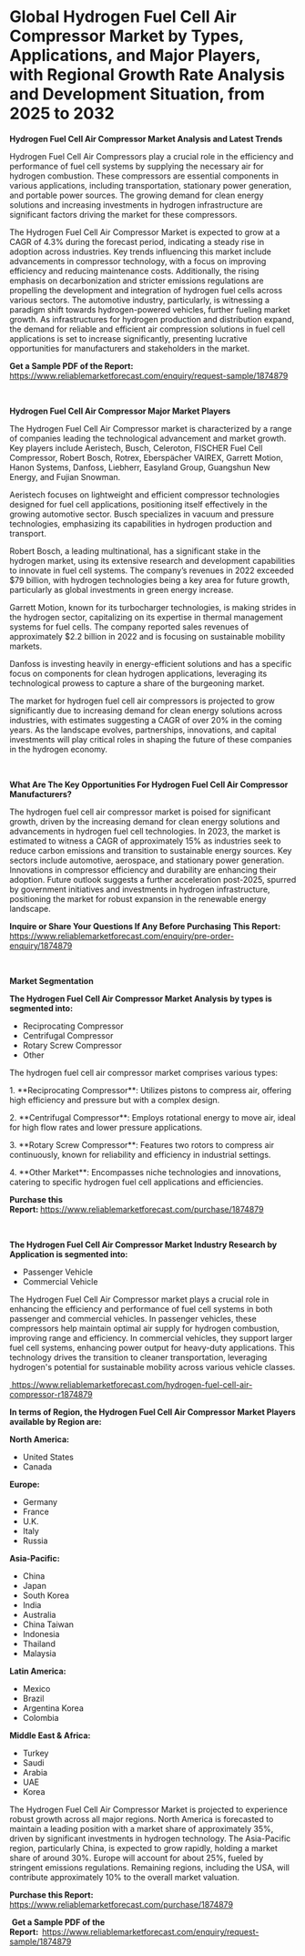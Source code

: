 <p><h1>Global Hydrogen Fuel Cell Air Compressor Market by Types, Applications, and Major Players, with Regional Growth Rate Analysis and Development Situation, from 2025 to 2032</h1></p><p><strong>Hydrogen Fuel Cell Air Compressor Market Analysis and Latest Trends</strong></p>
<p><p>Hydrogen Fuel Cell Air Compressors play a crucial role in the efficiency and performance of fuel cell systems by supplying the necessary air for hydrogen combustion. These compressors are essential components in various applications, including transportation, stationary power generation, and portable power sources. The growing demand for clean energy solutions and increasing investments in hydrogen infrastructure are significant factors driving the market for these compressors.</p><p>The Hydrogen Fuel Cell Air Compressor Market is expected to grow at a CAGR of 4.3% during the forecast period, indicating a steady rise in adoption across industries. Key trends influencing this market include advancements in compressor technology, with a focus on improving efficiency and reducing maintenance costs. Additionally, the rising emphasis on decarbonization and stricter emissions regulations are propelling the development and integration of hydrogen fuel cells across various sectors. The automotive industry, particularly, is witnessing a paradigm shift towards hydrogen-powered vehicles, further fueling market growth. As infrastructures for hydrogen production and distribution expand, the demand for reliable and efficient air compression solutions in fuel cell applications is set to increase significantly, presenting lucrative opportunities for manufacturers and stakeholders in the market.</p></p>
<p><strong>Get a Sample PDF of the Report:&nbsp;</strong> <a href="https://www.reliablemarketforecast.com/enquiry/request-sample/1874879?utm_campaign=2747&utm_medium=2&utm_source=Github&utm_content=ia&utm_term=12042025&utm_id=hydrogen-fuel-cell-air-compressor">https://www.reliablemarketforecast.com/enquiry/request-sample/1874879</a></p>
<p>&nbsp;</p>
<p><strong>Hydrogen Fuel Cell Air Compressor Major Market Players</strong></p>
<p><p>The Hydrogen Fuel Cell Air Compressor market is characterized by a range of companies leading the technological advancement and market growth. Key players include Aeristech, Busch, Celeroton, FISCHER Fuel Cell Compressor, Robert Bosch, Rotrex, Eberspächer VAIREX, Garrett Motion, Hanon Systems, Danfoss, Liebherr, Easyland Group, Guangshun New Energy, and Fujian Snowman. </p><p>Aeristech focuses on lightweight and efficient compressor technologies designed for fuel cell applications, positioning itself effectively in the growing automotive sector. Busch specializes in vacuum and pressure technologies, emphasizing its capabilities in hydrogen production and transport.</p><p>Robert Bosch, a leading multinational, has a significant stake in the hydrogen market, using its extensive research and development capabilities to innovate in fuel cell systems. The company’s revenues in 2022 exceeded $79 billion, with hydrogen technologies being a key area for future growth, particularly as global investments in green energy increase.</p><p>Garrett Motion, known for its turbocharger technologies, is making strides in the hydrogen sector, capitalizing on its expertise in thermal management systems for fuel cells. The company reported sales revenues of approximately $2.2 billion in 2022 and is focusing on sustainable mobility markets.</p><p>Danfoss is investing heavily in energy-efficient solutions and has a specific focus on components for clean hydrogen applications, leveraging its technological prowess to capture a share of the burgeoning market.</p><p>The market for hydrogen fuel cell air compressors is projected to grow significantly due to increasing demand for clean energy solutions across industries, with estimates suggesting a CAGR of over 20% in the coming years. As the landscape evolves, partnerships, innovations, and capital investments will play critical roles in shaping the future of these companies in the hydrogen economy.</p></p>
<p>&nbsp;</p>
<p><strong>What Are The Key Opportunities For Hydrogen Fuel Cell Air Compressor Manufacturers?</strong></p>
<p><p>The hydrogen fuel cell air compressor market is poised for significant growth, driven by the increasing demand for clean energy solutions and advancements in hydrogen fuel cell technologies. In 2023, the market is estimated to witness a CAGR of approximately 15% as industries seek to reduce carbon emissions and transition to sustainable energy sources. Key sectors include automotive, aerospace, and stationary power generation. Innovations in compressor efficiency and durability are enhancing their adoption. Future outlook suggests a further acceleration post-2025, spurred by government initiatives and investments in hydrogen infrastructure, positioning the market for robust expansion in the renewable energy landscape.</p></p>
<p><strong>Inquire or Share Your Questions If Any Before Purchasing This Report:</strong> <a href="https://www.reliablemarketforecast.com/enquiry/pre-order-enquiry/1874879?utm_campaign=2747&utm_medium=2&utm_source=Github&utm_content=ia&utm_term=12042025&utm_id=hydrogen-fuel-cell-air-compressor">https://www.reliablemarketforecast.com/enquiry/pre-order-enquiry/1874879</a></p>
<p>&nbsp;</p>
<p><strong>Market Segmentation</strong></p>
<p><strong>The Hydrogen Fuel Cell Air Compressor Market Analysis by types is segmented into:</strong></p>
<p><ul><li>Reciprocating Compressor</li><li>Centrifugal Compressor</li><li>Rotary Screw Compressor</li><li>Other</li></ul></p>
<p><p>The hydrogen fuel cell air compressor market comprises various types: </p><p>1. **Reciprocating Compressor**: Utilizes pistons to compress air, offering high efficiency and pressure but with a complex design. </p><p>2. **Centrifugal Compressor**: Employs rotational energy to move air, ideal for high flow rates and lower pressure applications. </p><p>3. **Rotary Screw Compressor**: Features two rotors to compress air continuously, known for reliability and efficiency in industrial settings.</p><p>4. **Other Market**: Encompasses niche technologies and innovations, catering to specific hydrogen fuel cell applications and efficiencies.</p></p>
<p><strong>Purchase this Report:&nbsp;</strong><a href="https://www.reliablemarketforecast.com/purchase/1874879?utm_campaign=2747&utm_medium=2&utm_source=Github&utm_content=ia&utm_term=12042025&utm_id=hydrogen-fuel-cell-air-compressor">https://www.reliablemarketforecast.com/purchase/1874879</a></p>
<p>&nbsp;</p>
<p><strong>The Hydrogen Fuel Cell Air Compressor Market Industry Research by Application is segmented into:</strong></p>
<p><ul><li>Passenger Vehicle</li><li>Commercial Vehicle</li></ul></p>
<p><p>The Hydrogen Fuel Cell Air Compressor market plays a crucial role in enhancing the efficiency and performance of fuel cell systems in both passenger and commercial vehicles. In passenger vehicles, these compressors help maintain optimal air supply for hydrogen combustion, improving range and efficiency. In commercial vehicles, they support larger fuel cell systems, enhancing power output for heavy-duty applications. This technology drives the transition to cleaner transportation, leveraging hydrogen's potential for sustainable mobility across various vehicle classes.</p></p>
<p><a href="https://www.reliablemarketforecast.com/hydrogen-fuel-cell-air-compressor-r1874879?utm_campaign=2747&utm_medium=2&utm_source=Github&utm_content=ia&utm_term=12042025&utm_id=hydrogen-fuel-cell-air-compressor">&nbsp;https://www.reliablemarketforecast.com/hydrogen-fuel-cell-air-compressor-r1874879</a></p>
<p><strong>In terms of Region, the Hydrogen Fuel Cell Air Compressor Market Players available by Region are:</strong></p>
<p>
    <p> <strong> North America: </strong>
        <ul>
            <li>United States</li>
            <li>Canada</li>
        </ul>
        </p> 
    <p> <strong> Europe: </strong>
        <ul>
            <li>Germany</li>
            <li>France</li>
            <li>U.K.</li>
            <li>Italy</li>
            <li>Russia</li>
        </ul>
        </p> 
    <p> <strong> Asia-Pacific: </strong>
        <ul>
            <li>China</li>
            <li>Japan</li>
            <li>South Korea</li>
            <li>India</li>
            <li>Australia</li>
            <li>China Taiwan</li>
            <li>Indonesia</li>
            <li>Thailand</li>
            <li>Malaysia</li>
        </ul>
        </p> 
    <p> <strong> Latin America: </strong>
        <ul>
            <li>Mexico</li>
            <li>Brazil</li>
            <li>Argentina Korea</li>
            <li>Colombia</li>
        </ul>
        </p> 
    <p> <strong> Middle East & Africa: </strong>
        <ul>
            <li>Turkey</li>
            <li>Saudi</li>
            <li>Arabia</li>
            <li>UAE</li>
            <li>Korea</li>
        </ul>
    </p>
    </p>
<p><p>The Hydrogen Fuel Cell Air Compressor Market is projected to experience robust growth across all major regions. North America is forecasted to maintain a leading position with a market share of approximately 35%, driven by significant investments in hydrogen technology. The Asia-Pacific region, particularly China, is expected to grow rapidly, holding a market share of around 30%. Europe will account for about 25%, fueled by stringent emissions regulations. Remaining regions, including the USA, will contribute approximately 10% to the overall market valuation.</p></p>
<p><strong>Purchase this Report: </strong><a href="https://www.reliablemarketforecast.com/purchase/1874879?utm_campaign=2747&utm_medium=2&utm_source=Github&utm_content=ia&utm_term=12042025&utm_id=hydrogen-fuel-cell-air-compressor">https://www.reliablemarketforecast.com/purchase/1874879</a></p>
<p>&nbsp;<strong>Get a Sample PDF of the Report:&nbsp;&nbsp;</strong><a href="https://www.reliablemarketforecast.com/enquiry/request-sample/1874879?utm_campaign=2747&utm_medium=2&utm_source=Github&utm_content=ia&utm_term=12042025&utm_id=hydrogen-fuel-cell-air-compressor">https://www.reliablemarketforecast.com/enquiry/request-sample/1874879</a></p>
<p><strong></strong></p>
<p><p></p><p></p><p></p></p>